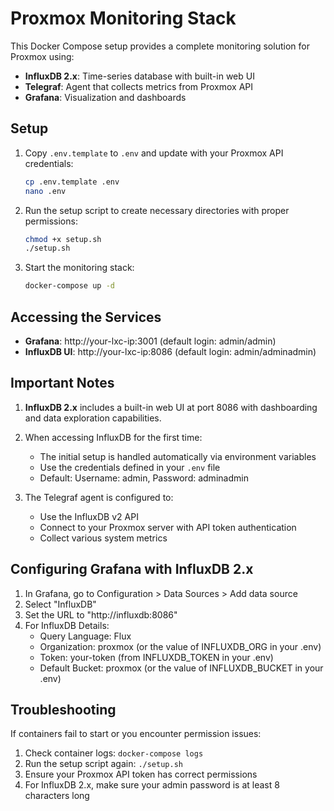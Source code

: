 # Proxmox Monitoring Stack

This Docker Compose setup provides a complete monitoring solution for Proxmox using:

- **InfluxDB 2.x**: Time-series database with built-in web UI
- **Telegraf**: Agent that collects metrics from Proxmox API
- **Grafana**: Visualization and dashboards

## Setup

1. Copy `.env.template` to `.env` and update with your Proxmox API credentials:
   ```bash
   cp .env.template .env
   nano .env
   ```

2. Run the setup script to create necessary directories with proper permissions:
   ```bash
   chmod +x setup.sh
   ./setup.sh
   ```

3. Start the monitoring stack:
   ```bash
   docker-compose up -d
   ```

## Accessing the Services

- **Grafana**: http://your-lxc-ip:3001 (default login: admin/admin)
- **InfluxDB UI**: http://your-lxc-ip:8086 (default login: admin/adminadmin)

## Important Notes

1. **InfluxDB 2.x** includes a built-in web UI at port 8086 with dashboarding and data exploration capabilities.

2. When accessing InfluxDB for the first time:
   - The initial setup is handled automatically via environment variables
   - Use the credentials defined in your `.env` file
   - Default: Username: admin, Password: adminadmin

3. The Telegraf agent is configured to:
   - Use the InfluxDB v2 API
   - Connect to your Proxmox server with API token authentication
   - Collect various system metrics

## Configuring Grafana with InfluxDB 2.x

1. In Grafana, go to Configuration > Data Sources > Add data source
2. Select "InfluxDB"
3. Set the URL to "http://influxdb:8086"
4. For InfluxDB Details:
   - Query Language: Flux
   - Organization: proxmox (or the value of INFLUXDB_ORG in your .env)
   - Token: your-token (from INFLUXDB_TOKEN in your .env)
   - Default Bucket: proxmox (or the value of INFLUXDB_BUCKET in your .env)

## Troubleshooting

If containers fail to start or you encounter permission issues:
1. Check container logs: `docker-compose logs`
2. Run the setup script again: `./setup.sh`
3. Ensure your Proxmox API token has correct permissions
4. For InfluxDB 2.x, make sure your admin password is at least 8 characters long 